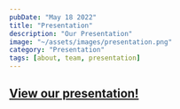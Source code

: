 ```yaml
---
pubDate: "May 18 2022"
title: "Presentation"
description: "Our Presentation"
image: "~/assets/images/presentation.png"
category: "Presentation"
tags: [about, team, presentation]
---
```


## [View our presentation!](https://docs.autogolfc.art/src/files/presentation.pdf)